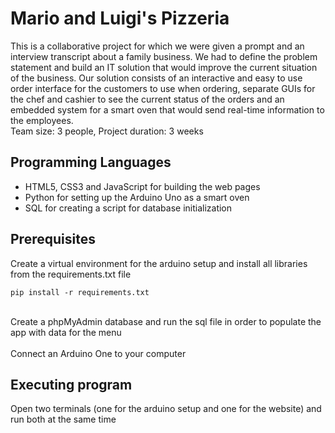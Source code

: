 # Mario and Luigi's Pizzeria

This is a collaborative project for which we were given a prompt and an interview transcript about a family business. We had to define the problem statement and build an IT solution that would improve the current situation of the business. Our solution consists of an interactive and easy to use order interface for the customers to use when ordering, separate GUIs for the chef and cashier to see the current status of the orders and an embedded system for a smart oven that would send real-time information to the employees.
<br/>Team size: 3 people, Project duration: 3 weeks

## Programming Languages

* HTML5, CSS3 and JavaScript for building the web pages
* Python for setting up the Arduino Uno as a smart oven
* SQL for creating a script for database initialization

## Prerequisites
Create a virtual environment for the arduino setup and install all libraries from the requirements.txt file
```
pip install -r requirements.txt
```
<br/>
Create a phpMyAdmin database and run the sql file in order to populate the app with data for the menu
<br/><br/>
Connect an Arduino One to your computer

## Executing program
Open two terminals (one for the arduino setup and one for the website) and run both at the same time
